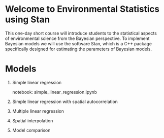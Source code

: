 # Welcome to Environmental Statistics using Stan
This one-day short course will introduce students to the statistical aspects of environmental science from the Bayesian perspective. To implement Bayesian models we will use the software Stan, which is a C++ package specifically designed for estimating the parameters of Bayesian models.

# Models
1. Simple linear regression
    
   notebook: simple_linear_regression.ipynb

2. Simple linear regression with spatial autocorrelation
2. Multiple linear regression
3. Spatial interpolation
4. Model comparison

